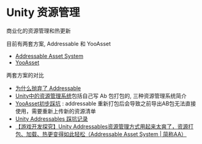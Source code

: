 # Unity 资源管理

商业化的资源管理和热更新

目前有两套方案, Addressable 和 YooAsset

- [Addressable Asset System](https://docs.unity3d.com/Packages/com.unity.addressables@0.3/manual/index.html "Addressable Asset System")
- [YooAsset](https://www.yooasset.com/en-US/docs/Introduce)

两套方案的对比

- [为什么抛弃了 Addressable](https://www.cnblogs.com/LiuOcean-Blog/p/wei-shen-me-pao-qi-le-addressable.html "发布于 2023-04-12 15:25")
- [Unity中的资源管理系统](https://zhuanlan.zhihu.com/p/660510471)包括自己写 Ab 包打包的, 三种资源管理系统简介
- [YooAsset初步踩坑](https://www.bilibili.com/read/cv27888163/) : addressable 重新打包后会导致之前导出AB包无法直接使用，需要重新上传新的资源清单
- [Unity Addressables 踩坑记录](https://zhuanlan.zhihu.com/p/403799972)
- [【游戏开发探究】Unity Addressables资源管理方式用起来太爽了，资源打包、加载、热更变得如此轻松（Addressable Asset System | 简称AA）](https://blog.csdn.net/linxinfa/article/details/122390621)
